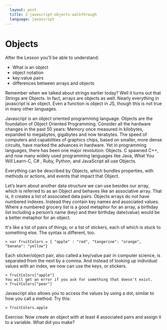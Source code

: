 ```yaml
---
  layout: post
  title: 2-javascript-objects-walkthrough
  language: javascript
---
```


# Objects
After the Lesson you'll be able to understand:
+ What is an object
+ object notation
+ key:value pairs
+ differences between arrays and objects

Remember when we talked about strings earlier today? Well it turns out that Strings are Objects. In fact, arrays are objects as well. Nearly everything in javascript is an object. Even a function is object in JS, though this is not true in many other languages.

Javascript is an object oriented programming language. Objects are the foundation of Object Oriented Programming. Consider all the hardware changes in the past 50 years: Memory once measured in kilobytes, expanded to megabytes, gigabytes and now terabytes.  The speed of computers and capabilities of graphics chips, based on smaller, more dense circuits, have marked the advances in hardware.  Yet in programming languages, there has been one major revolution: Objects.  C spawned C++, and now many widely used programming languages like Java, What You Will Learn-C, C# , Ruby, Python, and JavaScript all use Objects.

Everything can be described by Objects, which bundles properties, with methods or actions, and events that impact that Object.

Let’s learn about another data structure we can use besides our array, which is referred to as an Object and behaves like an associative array. That is, it creates a list of associated data pairs. Objects arrays do not have numbered indexes. Instead they contain key names and associated values. Where a numbered grocery list is a good metaphor for an array, a birthday list including a person’s name (key) and their birthday date(value) would be a better metaphor for an object.

It's like a list of pairs of things; or a list of stickers, each of which is stuck to something else. The syntax is different, too.

```
> var fruitColors = { "apple" : "red", "tangerine": "orange", "banana": "yellow"}
```

Each sticker/object pair, also called a key/value pair in computer science, is separated from the next by a comma.
And instead of looking up individual values with an index, we now can use the keys, or stickers.
```
> fruitColors["apple"]
You will get an error if you ask for something that doesn't exist.
> fruitColors["pear"]
```
Javascript also allows you to access the values by using a dot, similar to how you call a method. Try this:
```
> fruitColors.apple
```
Exercise: Now create an object with at least 4 associated pairs and assign it to a variable. What did you make?
